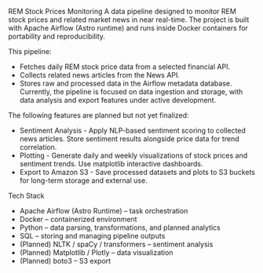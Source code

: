 REM Stock Prices Monitoring
A data pipeline designed to monitor REM stock prices and related market news in near real-time.
The project is built with Apache Airflow (Astro runtime) and runs inside Docker containers for portability and reproducibility.

This pipeline:
- Fetches daily REM stock price data from a selected financial API.
- Collects related news articles from the News API.
- Stores raw and processed data in the Airflow metadata database.
Currently, the pipeline is focused on data ingestion and storage, with data analysis and export features under active development.


The following features are planned but not yet finalized:
- Sentiment Analysis - 
Apply NLP-based sentiment scoring to collected news articles.
Store sentiment results alongside price data for trend correlation.
- Plotting - 
Generate daily and weekly visualizations of stock prices and sentiment trends.
Use  matplotlib interactive dashboards.
- Export to Amazon S3 - 
Save processed datasets and plots to S3 buckets for long-term storage and external use.

Tech Stack
- Apache Airflow (Astro Runtime) – task orchestration
- Docker – containerized environment
- Python – data parsing, transformations, and planned analytics
- SQL – storing and managing pipeline outputs
- (Planned) NLTK / spaCy / transformers – sentiment analysis
- (Planned) Matplotlib / Plotly – data visualization
- (Planned) boto3 – S3 export
